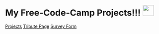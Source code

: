 # My Free-Code-Camp Projects!!! <img src="https://user-images.githubusercontent.com/76929974/125454882-6474abef-08a7-48e0-b78c-b59f1a46c878.png" width="35">

<a href="https://lakshmikant-2001.github.io/Free-Code-Camp">Projects</a>
<a href="https://lakshmikant-2001.github.io/Free-Code-Camp/Tribute-Page.html">Tribute Page</a>
<a href="https://lakshmikant-2001.github.io/Free-Code-Camp/Survey-Form.html">Survey Form</a>
